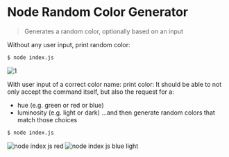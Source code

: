 # Node Random Color Generator

> Generates a random color, optionally based on an input

Without any user input, print random color:

```bash
$ node index.js

```
![1](https://user-images.githubusercontent.com/90897068/149161283-b537a03b-70e6-4e16-8288-46116fe5656d.png)

With user input of a correct color name: print color:
It should be able to not only accept the command itself, but also the request for a:

- hue (e.g. green or red or blue)
- luminosity (e.g. light or dark)
  ...and then generate random colors that match those choices

```bash
$ node index.js

```
![node index js red](https://user-images.githubusercontent.com/90897068/149160718-1f027ff7-b355-4b3a-bae2-cc2ea05eeb7e.png)
![node index js blue light](https://user-images.githubusercontent.com/90897068/149160741-836498b9-bd97-4a90-b30a-db5b0ad60693.png)

